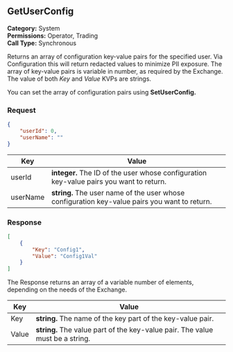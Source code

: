 ## GetUserConfig

**Category:** System<br />**Permissions:** Operator, Trading<br />**Call Type:** Synchronous

Returns an array of configuration key-value pairs for the specified user. Via Configuration this will return redacted values to minimize PII exposure. The array of key-value pairs is variable in number, as required by the Exchange. The value of both *Key* and *Value* KVPs are strings.

You can set the array of configuration pairs using **SetUserConfig.**

### Request

```json
{
    "userId": 0,
    "userName": ""
}
```

| Key      | Value                                                        |
| -------- | ------------------------------------------------------------ |
| userId   | **integer.** The ID of the user whose configuration key-value pairs you want to return. |
| userName | **string.** The user name of the user whose configuration key-value pairs you want to return. |

### Response

```json
[
    {
        "Key": "Config1",
        "Value": "Config1Val"
    }
]
```

The Response returns an array of a variable number of elements, depending on the needs of the Exchange.

| Key   | Value                                                        |
| ----- | ------------------------------------------------------------ |
| Key   | **string.** The name of the key part of the key-value pair.  |
| Value | **string.** The value part of the key-value pair. The value must be a string. |


